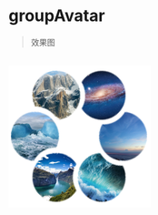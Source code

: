 # groupAvatar


>  效果图

<br/>
<img src="https://github.com/chenguohao/groupAvatar/blob/master/sample.png"/>
<br/>
